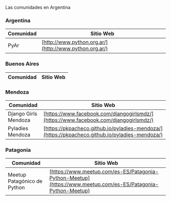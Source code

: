 Las comunidades en Argentina

### Argentina

Comunidad | Sitio Web 
 --- | ---
 PyAr | [http://www.python.org.ar/](http://www.python.org.ar/)


### Buenos Aires

Comunidad | Sitio Web
 --- | ---


### Mendoza

Comunidad | Sitio Web
 --- | ---
 Django Girls Mendoza | [https://www.facebook.com/djangogirlsmdz/](https://www.facebook.com/djangogirlsmdz/)
 Pyladies Mendoza | [https://pkpacheco.github.io/pyladies-mendoza/](https://pkpacheco.github.io/pyladies-mendoza/)


### Patagonia

Comunidad | Sitio Web
--- | ---
Meetup Patagónico de Python | [https://www.meetup.com/es-ES/Patagonia-Python-Meetup](https://www.meetup.com/es-ES/Patagonia-Python-Meetup)
